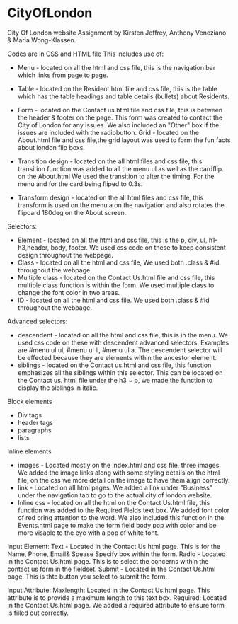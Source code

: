# CityOfLondon
City Of London website
Assignment by Kirsten Jeffrey, Anthony Veneziano & Maria Wong-Klassen.

Codes are in CSS and HTML file
This includes use of: 
- Menu - located on all the html and css file, this is the navigation bar which links from page to page.
- Table - located on the Resident.html file and css file, this is the table which has the table headings and table details (bullets) about Residents. 
- Form - located on the Contact us.html file and css file, this is between the header & footer on the page. This form was created to contact the City of London for any issues. We also included an "Other" box if the issues are included with the radiobutton.
Grid - located on the About.html file and css file,the grid layout was used to form the fun facts about london flip boxs.

- Transition design - located on the all html files and css file, this transition function was added to all the menu ul as well as the cardflip. on the About.html We used the transition to alter the timing. For the menu and for the card being fliped to 0.3s.
- Transform design - located on the all html files and css file, this transform is used on the menu a on the navigation and also rotates the flipcard 180deg on the About screen.

Selectors:
- Element - located on all the html and css file, this is the p, div, ul, h1-h3,header, body, footer. We used css code on these to keep consistent design throughout the webpage. 
- Class - located on all the html and css file, We used both .class & #id throughout the webpage. 
- Multiple class - located on the Contact Us.html file and css file, this multiple class function is within the form. We used multiple class to change the font color in two areas. 
- ID - located on all the html and css file. We used both .class & #id throughout the webpage. 



Advanced selectors:
- descendent - located on all the html and css file, this is in the menu. We used css code on these with descendent advanced selectors. Examples are #menu ul ul, #menu ul li, #menu ul a. The descendent  selector will be effected because they are elements within the ancestor element. 
- siblings - located on the Contact us.html and css file, this function emphasizes all the siblings within this selector. This can be located on the Contact us. html file under the h3 ~ p, we made the function to display the siblings in italic. 

Block elements
- Div tags
- header tags
- paragraphs
- lists

Inline elements
- images - Located mostly on the index.html and css file, three images. We added the image links along with some styling details on the html file, on the css we more detail on the image to have them align correctly.
- link - Located on all html pages. We added a link under "Business" under the navigation tab to go to the actual city of london website. 
- Inline css - located on all the html on the Contact Us.html file, this function was added to the Required Fields text box. We added font color of red bring attention to the word. We also included this function in the Events.html page to make the form field body pop with color and be more visable to the eye with a pop of white font.

Input Element:
Text - Located in the Contact Us.html page. This is for the Name, Phone, Email& Spease Specify box within the form.
Radio - Located in the Contact Us.html page. This is to select the concerns within the contact us form in the fieldset. 
Submit - Located in the Contact Us.html page. This is thte button you select to submit the form. 

Input Attribute:
Maxlength: Located in the Contact Us.html page. This attribute is to provide a maximum length to this text box.
Required: Located in the Contact Us.html page. We added a required attribute to ensure form is filled out correctly. 






